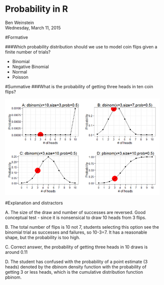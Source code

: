# Probability in R
Ben Weinstein  
Wednesday, March 11, 2015  

#Formative

###Which probability distribution should we use to model coin flips given a finite number of trials?

* Binomial 
* Negative Binomial 
* Normal 
* Poisson 

#Summative
###What is the probability of getting three heads in ten coin flips?

![](./2015-03-10-Ben-Weinstein_files/figure-html/unnamed-chunk-1-1.png) 

#Explanation and distractors

A. The size of the draw and number of successes are reversed. Good conceptual test - since it is nonsensical to draw 10 heads from 3 flips.

B. The total number of flips is 10 not 7, students selecting this option see the binomial trial as successes and failures, so 10-3=7. It has a reasonable shape, but the probability is too high.

C. Correct answer, the probability of getting three heads in 10 draws is around 0.11

D. The student has confused with the probability of a point estimate (3 heads) denoted by the dbinom density function with the probability of getting 3 or less heads, which is the cumulative distribution function pbinom.

